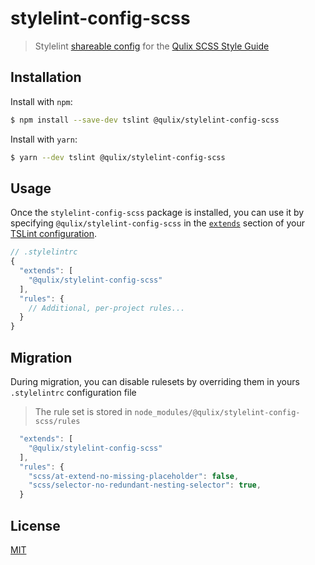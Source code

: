 # stylelint-config-scss

> Stylelint [shareable config](https://stylelint.io/user-guide/configuration/) for the [Qulix SCSS Style Guide](https://github.com/Qulix/frontend-linter-configs/blob/master/packages/stylelint-config-sass/STYLEGUIDE.md)

## Installation

Install with `npm`:
```sh
$ npm install --save-dev tslint @qulix/stylelint-config-scss
```

Install with `yarn`:
```sh
$ yarn --dev tslint @qulix/stylelint-config-scss
```

## Usage

Once the `stylelint-config-scss` package is installed, you can use it by specifying `@qulix/stylelint-config-scss` in the [`extends`](https://stylelint.io/user-guide/configuration/#extends) section of your [TSLint configuration](https://github.com/kristerkari/stylelint-scss/tree/b2a4acf64776bd9a0d00f5ca069b919815f4b6a1#stylelint-scss).

```js
// .stylelintrc
{
  "extends": [
    "@qulix/stylelint-config-scss"
  ],
  "rules": {
    // Additional, per-project rules...
  }
}
```

## Migration

During migration, you can disable rulesets by overriding them in yours `.stylelintrc` configuration file

> The rule set is stored in `node_modules/@qulix/stylelint-config-scss/rules`

```js
  "extends": [
    "@qulix/stylelint-config-scss"
  ],
  "rules": {
    "scss/at-extend-no-missing-placeholder": false,
    "scss/selector-no-redundant-nesting-selector": true,
  }
```

## License

[MIT](./LICENSE.md)

